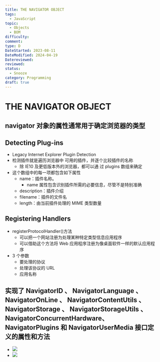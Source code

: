 ```yaml
---
title: THE NAVIGATOR OBJECT
tags:
  - JavaScript
topic:
  - Objects
  - BOM
difficulty: 
comment: 
type: D
DateStarted: 2023-08-11
DateModified: 2024-04-19
Datereviewed: 
reviewed: 
status:
  - Snooze
category: Programming
draft: true
---
```


# THE NAVIGATOR OBJECT

## navigator 对象的属性通常用于确定浏览器的类型

## Detecting Plug-ins

- Legacy Internet Explorer Plugin Detection
- 检测插件就是遍历浏览器中 可用的插件，并逐个比较插件的名称
  - 除 IE10 及更低版本外的浏览器，都可以通 过 plugins 数组来确定
- 这个数组中的每一项都包含如下属性
  - name：插件名称。
    - name 属性包含识别插件所需的必要信息，尽管不是特别准确
  - description：插件介绍
  - filename：插件的文件名
  - length：由当前插件处理的 MIME 类型数量

## Registering Handlers

- registerProtocolHandler()方法
  - 可以把一个网站注册为处理某种特定类型信息应用程序
  - 可以借助这个方法将 Web 应用程序注册为像桌面软件一样的默认应用程序
- 3 个参数
  - 要处理的协议
  - 处理该协议的 URL
  - 应用名称

## 实现了 NavigatorID 、 NavigatorLanguage 、 NavigatorOnLine 、 NavigatorContentUtils 、 NavigatorStorage 、 NavigatorStorageUtils 、 NavigatorConcurrentHardware、NavigatorPlugins 和 NavigatorUserMedia 接口定义的属性和方法

- ![](https://cdn.jsdelivr.net/gh/jenniferwonder/bimg/programming/1691737442874.png)
- ![](https://cdn.jsdelivr.net/gh/jenniferwonder/bimg/programming/1691737457348.png)

